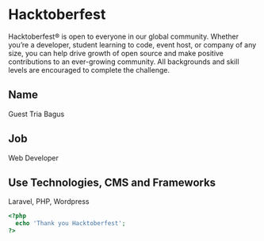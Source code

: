 # Hacktoberfest
Hacktoberfest® is open to everyone in our global community. Whether you’re a developer, student learning to code, event host, or company of any size, you can help drive growth of open source and make positive contributions to an ever-growing community. All backgrounds and skill levels are encouraged to complete the challenge.

##  Name
Guest Tria Bagus

## Job
Web Developer

## Use Technologies, CMS and Frameworks
Laravel, PHP, Wordpress

```php
<?php
  echo 'Thank you Hacktoberfest';
?>
```
